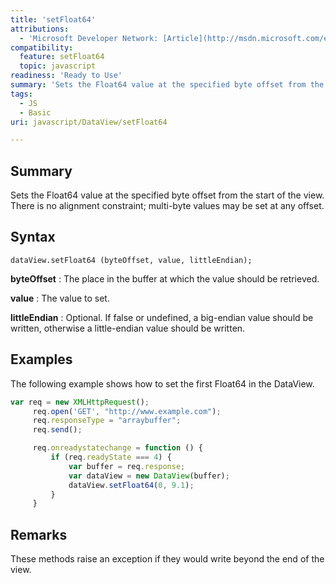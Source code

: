 ```yaml
---
title: 'setFloat64'
attributions:
  - 'Microsoft Developer Network: [Article](http://msdn.microsoft.com/en-us/library/ie/br212469(v=vs.94).aspx)'
compatibility:
  feature: setFloat64
  topic: javascript
readiness: 'Ready to Use'
summary: 'Sets the Float64 value at the specified byte offset from the start of the view. There is no alignment constraint; multi-byte values may be set at any offset.'
tags:
  - JS
  - Basic
uri: javascript/DataView/setFloat64

---
```

## Summary

Sets the Float64 value at the specified byte offset from the start of the view. There is no alignment constraint; multi-byte values may be set at any offset.

## Syntax

    dataView.setFloat64 (byteOffset, value, littleEndian);

**byteOffset**
:   The place in the buffer at which the value should be retrieved.

**value**
:   The value to set.

**littleEndian**
:   Optional. If false or undefined, a big-endian value should be written, otherwise a little-endian value should be written.

## Examples

The following example shows how to set the first Float64 in the DataView.

``` js
var req = new XMLHttpRequest();
     req.open('GET', "http://www.example.com");
     req.responseType = "arraybuffer";
     req.send();

     req.onreadystatechange = function () {
         if (req.readyState === 4) {
             var buffer = req.response;
             var dataView = new DataView(buffer);
             dataView.setFloat64(0, 9.1);
         }
     }
```

## Remarks

These methods raise an exception if they would write beyond the end of the view.

